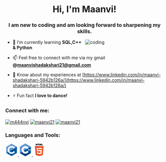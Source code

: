 <h1 align="center">Hi, I'm Maanvi! </h1>
<h3 align="center">I am new to coding and am looking forward to sharpening my skills.</h3>
<img align="right" alt= "coding" width="250" src= "https://cdn.dribbble.com/users/17707/screenshots/2413754/rrr.gif">

- 🌱 I’m currently learning **SQL,C++ & Python**

- 📫 Feel free to connect with me via my gmail  **@maanvishadakshari21@gmail.com**

- 📄 Know about my experiences at [https://www.linkedin.com/in/maanvi-shadakshari-5942b126a/](https://www.linkedin.com/in/maanvi-shadakshari-5942b126a/)

- ⚡ Fun fact **I love to dance!**

<h3 align="left">Connect with me:</h3>
<p align="left">
<a href="https://instagram.com/m444nvi" target="blank"><img align="center" src="https://raw.githubusercontent.com/rahuldkjain/github-profile-readme-generator/master/src/images/icons/Social/instagram.svg" alt="m444nvi" height="30" width="40" /></a>
<a href="https://www.codechef.com/users/maanvi21" target="blank"><img align="center" src="https://cdn.jsdelivr.net/npm/simple-icons@3.1.0/icons/codechef.svg" alt="maanvi21" height="30" width="40" /></a>
<a href="https://www.leetcode.com/maanvi21" target="blank"><img align="center" src="https://raw.githubusercontent.com/rahuldkjain/github-profile-readme-generator/master/src/images/icons/Social/leet-code.svg" alt="maanvi21" height="30" width="40" /></a>
</p>

<h3 align="left">Languages and Tools:</h3>
<p align="left"> <a href="https://www.cprogramming.com/" target="_blank" rel="noreferrer"> <img src="https://raw.githubusercontent.com/devicons/devicon/master/icons/c/c-original.svg" alt="c" width="40" height="40"/> </a> <a href="https://www.w3schools.com/cpp/" target="_blank" rel="noreferrer"> <img src="https://raw.githubusercontent.com/devicons/devicon/master/icons/cplusplus/cplusplus-original.svg" alt="cplusplus" width="40" height="40"/> </a> <a href="https://www.w3.org/html/" target="_blank" rel="noreferrer"> <img src="https://raw.githubusercontent.com/devicons/devicon/master/icons/html5/html5-original-wordmark.svg" alt="html5" width="40" height="40"/> </a> </p>
